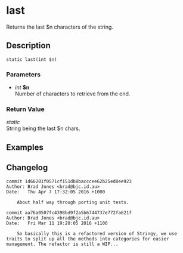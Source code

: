 # last
Returns the last $n characters of the string.

## Description
`static last(int $n)`

### Parameters
* _int_ __$n__  
Number of characters to retrieve from the end.


### Return Value
_static_  
String being the last $n chars.

## Examples

## Changelog
```
commit 1d66201f0571cf151db8bacccee62b25ed8ee923
Author: Brad Jones <brad@bjc.id.au>
Date:   Thu Apr 7 17:32:05 2016 +1000

    About half way through porting unit tests.

commit aa76a0507fc4398bd9f2a5b6744737e772fa621f
Author: Brad Jones <brad@bjc.id.au>
Date:   Fri Mar 11 19:20:05 2016 +1100

    So basically this is a refactored version of Stringy, we use traits to split up all the methods into categories for easier management. The refactor is still a WIP...
```